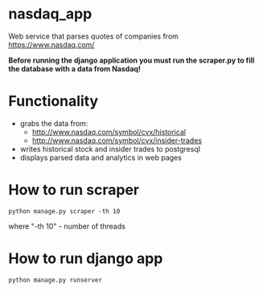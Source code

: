 # nasdaq_app
Web service that parses quotes of companies from https://www.nasdaq.com/

**Before running the django application you must run the scraper.py to fill the database with a data from Nasdaq!**

# Functionality
- grabs the data from:
  - http://www.nasdaq.com/symbol/cvx/historical
  - http://www.nasdaq.com/symbol/cvx/insider-trades
- writes historical stock and insider trades to postgresql
- displays parsed data and analytics in web pages 

# How to run scraper
```
python manage.py scraper -th 10
```
where "-th 10" - number of threads 

# How to run django app
```
python manage.py runserver
```

